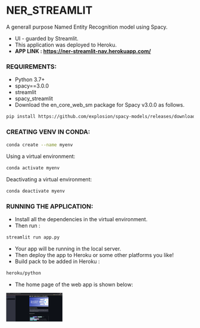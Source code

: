 # NER_STREAMLIT

A generall purpose Named Entity Recognition model using Spacy.
- UI - guarded by Streamlit.
- This application was deployed to Heroku.
-  <strong><b> APP LINK : https://ner-streamlit-nav.herokuapp.com/</b></strong>

### REQUIREMENTS:

* Python 3.7+
* spacy==3.0.0
* streamlit
* spacy_streamlit
* Download the en_core_web_sm package for Spacy v3.0.0 as follows. 
```sh
pip install https://github.com/explosion/spacy-models/releases/download/en_core_web_sm-3.0.0/en_core_web_sm-3.0.0.tar.gz
```

### CREATING VENV IN CONDA:
```sh
conda create --name myenv
```
Using a virtual environment:
```sh
conda activate myenv
```
Deactivating a virtual environment:
```sh
conda deactivate myenv
```
### RUNNING THE APPLICATION:
- Install all the dependencies in the virtual environment.
- Then run :
```sh
streamlit run app.py
```
- Your app will be running in the local server.
- Then deploy the app to Heroku or some other platforms you like!
- Build pack to be added in Heroku :  
```sh
heroku/python
```
- The home page of the web app is shown below:
<div class="row">
    <img src="Home_page.png" title='HomePage' alt="index" style="width:30%">
</div>
